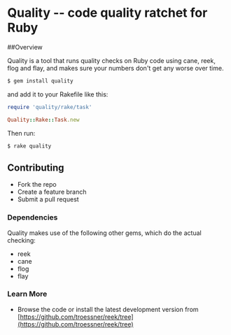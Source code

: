 # Quality -- code quality ratchet for Ruby

##Overview

Quality is a tool that runs quality checks on Ruby code using cane,
reek, flog and flay, and makes sure your numbers don't get any worse
over time.

```bash
$ gem install quality
```

and add it to your Rakefile like this:

```ruby
require 'quality/rake/task'

Quality::Rake::Task.new
```

Then run:

```bash
$ rake quality
```

## Contributing

* Fork the repo
* Create a feature branch
* Submit a pull request

### Dependencies

Quality makes use of the following other gems, which do the actual checking:

* reek
* cane
* flog
* flay

### Learn More

* Browse the code or install the latest development version from [https://github.com/troessner/reek/tree](https://github.com/troessner/reek/tree)


